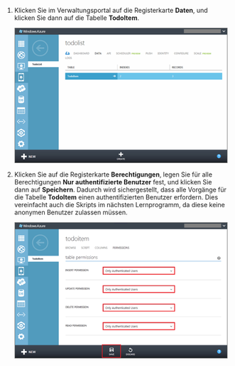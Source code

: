 ﻿

1. Klicken Sie im Verwaltungsportal auf die Registerkarte **Daten**, und klicken Sie dann auf die Tabelle **TodoItem**. 

   	![](./media/mobile-services-restrict-permissions-javascript-backend/mobile-portal-data-tables.png)

2. Klicken Sie auf die Registerkarte **Berechtigungen**, legen Sie für alle Berechtigungen **Nur authentifizierte Benutzer** fest, und klicken Sie dann auf **Speichern**. Dadurch wird sichergestellt, dass alle Vorgänge für die Tabelle **TodoItem** einen authentifizierten Benutzer erfordern. Dies vereinfacht auch die Skripts im nächsten Lernprogramm, da diese keine anonymen Benutzer zulassen müssen.

   	![](./media/mobile-services-restrict-permissions-javascript-backend/mobile-portal-change-table-perms.png)

<!--HONumber=42-->
